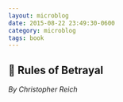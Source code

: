 ```yaml
---
layout: microblog
date: 2015-08-22 23:49:30-0600
category: microblog
tags: book
---
```

## 📖 Rules of Betrayal
*By Christopher Reich*
